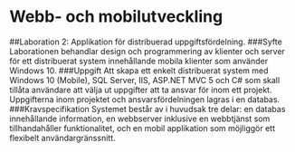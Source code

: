 # Webb- och mobilutveckling
##Laboration 2: Applikation för distribuerad uppgiftsfördelning.
###Syfte
Laborationen behandlar design och programmering av klienter och server för ett
distribuerat system innehållande mobila klienter som använder Windows 10.
###Uppgift
Att skapa ett enkelt distribuerat system med Windows 10 (Mobile), SQL
Server, IIS, ASP.NET MVC 5 och C# som skall tillåta användare att välja ut
uppgifter att ta ansvar för inom ett projekt. Uppgifterna inom projektet och
ansvarsfördelningen lagras i en databas.
###Kravspecifikation
Systemet består av i huvudsak tre delar: en databas innehållande information,
en webbserver inklusive en webbtjänst som tillhandahåller funktionalitet, och
en mobil applikation som möjliggör ett flexibelt användargränssnitt. 
